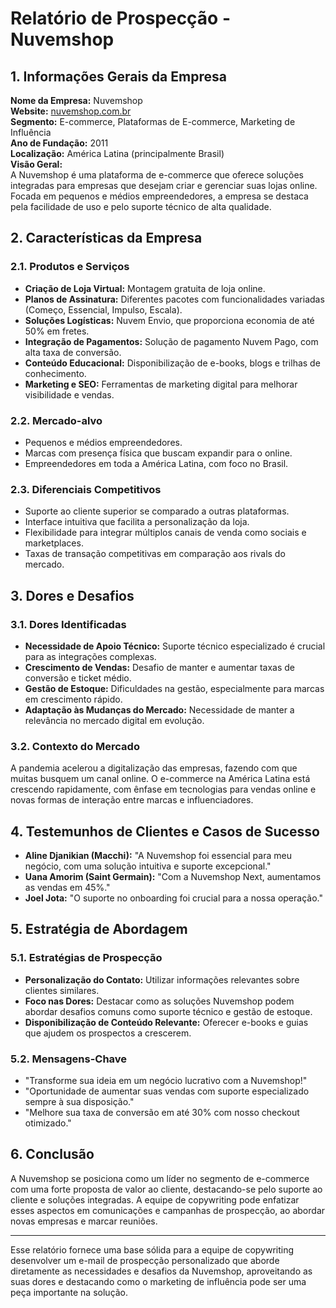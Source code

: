 # Relatório de Prospecção - Nuvemshop

## 1. Informações Gerais da Empresa
**Nome da Empresa:** Nuvemshop  
**Website:** [nuvemshop.com.br](http://www.nuvemshop.com.br)  
**Segmento:** E-commerce, Plataformas de E-commerce, Marketing de Influência  
**Ano de Fundação:** 2011  
**Localização:** América Latina (principalmente Brasil)  
**Visão Geral:**  
A Nuvemshop é uma plataforma de e-commerce que oferece soluções integradas para empresas que desejam criar e gerenciar suas lojas online. Focada em pequenos e médios empreendedores, a empresa se destaca pela facilidade de uso e pelo suporte técnico de alta qualidade.

## 2. Características da Empresa
### 2.1. Produtos e Serviços
- **Criação de Loja Virtual:** Montagem gratuita de loja online.
- **Planos de Assinatura:** Diferentes pacotes com funcionalidades variadas (Começo, Essencial, Impulso, Escala).
- **Soluções Logísticas:** Nuvem Envio, que proporciona economia de até 50% em fretes.
- **Integração de Pagamentos:** Solução de pagamento Nuvem Pago, com alta taxa de conversão.
- **Conteúdo Educacional:** Disponibilização de e-books, blogs e trilhas de conhecimento.
- **Marketing e SEO:** Ferramentas de marketing digital para melhorar visibilidade e vendas.

### 2.2. Mercado-alvo
- Pequenos e médios empreendedores.
- Marcas com presença física que buscam expandir para o online.
- Empreendedores em toda a América Latina, com foco no Brasil.

### 2.3. Diferenciais Competitivos
- Suporte ao cliente superior se comparado a outras plataformas.
- Interface intuitiva que facilita a personalização da loja.
- Flexibilidade para integrar múltiplos canais de venda como sociais e marketplaces.
- Taxas de transação competitivas em comparação aos rivals do mercado.

## 3. Dores e Desafios
### 3.1. Dores Identificadas
- **Necessidade de Apoio Técnico:** Suporte técnico especializado é crucial para as integrações complexas.
- **Crescimento de Vendas:** Desafio de manter e aumentar taxas de conversão e ticket médio.
- **Gestão de Estoque:** Dificuldades na gestão, especialmente para marcas em crescimento rápido.
- **Adaptação às Mudanças do Mercado:** Necessidade de manter a relevância no mercado digital em evolução.

### 3.2. Contexto do Mercado
A pandemia acelerou a digitalização das empresas, fazendo com que muitas busquem um canal online. O e-commerce na América Latina está crescendo rapidamente, com ênfase em tecnologias para vendas online e novas formas de interação entre marcas e influenciadores.

## 4. Testemunhos de Clientes e Casos de Sucesso
- **Aline Djanikian (Macchi):** "A Nuvemshop foi essencial para meu negócio, com uma solução intuitiva e suporte excepcional."
- **Uana Amorim (Saint Germain):** "Com a Nuvemshop Next, aumentamos as vendas em 45%."  
- **Joel Jota:** "O suporte no onboarding foi crucial para a nossa operação."

## 5. Estratégia de Abordagem
### 5.1. Estratégias de Prospecção
- **Personalização do Contato:** Utilizar informações relevantes sobre clientes similares.
- **Foco nas Dores:** Destacar como as soluções Nuvemshop podem abordar desafios comuns como suporte técnico e gestão de estoque.
- **Disponibilização de Conteúdo Relevante:** Oferecer e-books e guias que ajudem os prospectos a crescerem.

### 5.2. Mensagens-Chave
- "Transforme sua ideia em um negócio lucrativo com a Nuvemshop!"
- "Oportunidade de aumentar suas vendas com suporte especializado sempre à sua disposição."
- "Melhore sua taxa de conversão em até 30% com nosso checkout otimizado."

## 6. Conclusão
A Nuvemshop se posiciona como um líder no segmento de e-commerce com uma forte proposta de valor ao cliente, destacando-se pelo suporte ao cliente e soluções integradas. A equipe de copywriting pode enfatizar esses aspectos em comunicações e campanhas de prospecção, ao abordar novas empresas e marcar reuniões. 

---

Esse relatório fornece uma base sólida para a equipe de copywriting desenvolver um e-mail de prospecção personalizado que aborde diretamente as necessidades e desafios da Nuvemshop, aproveitando as suas dores e destacando como o marketing de influência pode ser uma peça importante na solução.